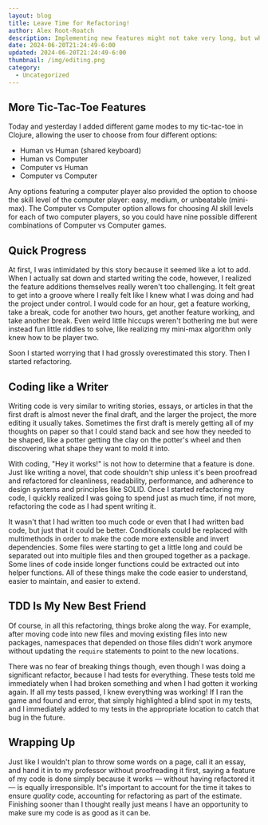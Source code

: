 ```yaml
---
layout: blog
title: Leave Time for Refactoring!
author: Alex Root-Roatch
description: Implementing new features might not take very long, but what about making the code clean?
date: 2024-06-20T21:24:49-6:00
updated: 2024-06-20T21:24:49-6:00
thumbnail: /img/editing.png
category: 
  - Uncategorized
---
```


## More Tic-Tac-Toe Features

Today and yesterday I added different game modes to my tic-tac-toe in Clojure, allowing the user to choose from four different options: 
- Human vs Human (shared keyboard)
- Human vs Computer
- Computer vs Human
- Computer vs Computer

Any options featuring a computer player also provided the option to choose the skill level of the computer player: easy, medium, or unbeatable (mini-max). The Computer vs Computer option allows for choosing AI skill levels for each of two computer players, so you could have nine possible different combinations of Computer vs Computer games.

## Quick Progress

At first, I was intimidated by this story because it seemed like a lot to add. When I actually sat down and started writing the code, however, I realized the feature additions themselves really weren't too challenging. It felt great to get into a groove where I really felt like I knew what I was doing and had the project under control. I would code for an hour, get a feature working, take a break, code for another two hours, get another feature working, and take another break. Even weird little hiccups weren't bothering me but were instead fun little riddles to solve, like realizing my mini-max algorithm only knew how to be player two. 

Soon I started worrying that I had grossly overestimated this story. Then I started refactoring.

## Coding like a Writer

Writing code is very similar to writing stories, essays, or articles in that the first draft is almost never the final draft, and the larger the project, the more editing it usually takes. Sometimes the first draft is merely getting all of my thoughts on paper so that I could stand back and see how they needed to be shaped, like a potter getting the clay on the potter's wheel and then discovering what shape they want to mold it into. 

With coding, "Hey it works!" is not how to determine that a feature is done. Just like writing a novel, that code shouldn't ship unless it's been proofread and refactored for cleanliness, readability, performance, and adherence to design systems and principles like SOLID. Once I started refactoring my code, I quickly realized I was going to spend just as much time, if not more, refactoring the code as I had spent writing it. 

It wasn't that I had written too much code or even that I had written bad code, but just that it could be better. Conditionals could be replaced with multimethods in order to make the code more extensible and invert dependencies. Some files were starting to get a little long and could be separated out into multiple files and then grouped together as a package. Some lines of code inside longer functions could be extracted out into helper functions. All of these things make the code easier to understand, easier to maintain, and easier to extend.   

## TDD Is My New Best Friend

Of course, in all this refactoring, things broke along the way. For example, after moving code into new files and moving existing files into new packages, namespaces that depended on those files didn't work anymore without updating the `require` statements to point to the new locations. 

There was no fear of breaking things though, even though I was doing a significant refactor, because I had tests for everything. These tests told me immediately when I had broken something and when I had gotten it working again. If all my tests passed, I knew everything was working! If I ran the game and found and error, that simply highlighted a blind spot in my tests, and I immediately added to my tests in the appropriate location to catch that bug in the future.

## Wrapping Up

Just like I wouldn't plan to throw some words on a page, call it an essay, and hand it in to my professor without proofreading it first, saying a feature of my code is done simply because it works &mdash; without having refactored it &mdash; is equally irresponsible. It's important to account for the time it takes to ensure *quality* code, accounting for refactoring as part of the estimate. Finishing sooner than I thought really just means I have an opportunity to make sure my code is as good as it can be.

